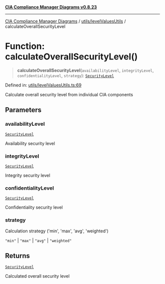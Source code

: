 [**CIA Compliance Manager Diagrams v0.8.23**](../../../README.md)

***

[CIA Compliance Manager Diagrams](../../../modules.md) / [utils/levelValuesUtils](../README.md) / calculateOverallSecurityLevel

# Function: calculateOverallSecurityLevel()

> **calculateOverallSecurityLevel**(`availabilityLevel`, `integrityLevel`, `confidentialityLevel`, `strategy`): [`SecurityLevel`](../../../types/cia/type-aliases/SecurityLevel.md)

Defined in: [utils/levelValuesUtils.ts:69](https://github.com/Hack23/cia-compliance-manager/blob/55488ba3ac0003e4435eb3634b6ab6e9b8b05a9b/src/utils/levelValuesUtils.ts#L69)

Calculate overall security level from individual CIA components

## Parameters

### availabilityLevel

[`SecurityLevel`](../../../types/cia/type-aliases/SecurityLevel.md)

Availability security level

### integrityLevel

[`SecurityLevel`](../../../types/cia/type-aliases/SecurityLevel.md)

Integrity security level

### confidentialityLevel

[`SecurityLevel`](../../../types/cia/type-aliases/SecurityLevel.md)

Confidentiality security level

### strategy

Calculation strategy ('min', 'max', 'avg', 'weighted')

`"min"` | `"max"` | `"avg"` | `"weighted"`

## Returns

[`SecurityLevel`](../../../types/cia/type-aliases/SecurityLevel.md)

Calculated overall security level
